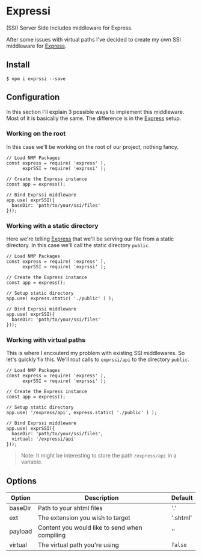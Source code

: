 # Expressi
(SSI) Server Side Includes middleware for Express.

After some issues with virtual paths I've decided to create my own SSI middleware for [Express](http://expressjs.com/).

## Install
```
$ npm i exprssi --save
```

## Configuration
In this section I'll explain 3 possible ways to implement this middleware. Most of it is basically the same. The difference is in the [Express](http://expressjs.com/) setup.

### Working on the root
In this case we'll be working on the root of our project, nothing fancy.
```
// Load NMP Packages
const express = require( 'express' ),
      exprSSI = require( 'exprssi' );

// Create the Express instance
const app = express();

// Bind Exprssi middleware
app.use( exprSSI({
  baseDir: 'path/to/your/ssi/files'
}));
```

### Working with a static directory
Here we're telling [Express](http://expressjs.com/) that we'll be serving our file from a static directory. In this case we'll call the static directory ```public```.
```
// Load NMP Packages
const express = require( 'express' ),
      exprSSI = require( 'exprssi' );

// Create the Express instance
const app = express();

// Setup static directory
app.use( express.static( './public' ) );

// Bind Exprssi middleware
app.use( exprSSI({
  baseDir: 'path/to/your/ssi/files'
}));
```

### Working with virtual paths
This is where I encouterd my problem with existing SSI middlewares. So let's quickly fix this. We'll rout calls to ```exprssi/api``` to the directory ```public```.
```
// Load NMP Packages
const express = require( 'express' ),
      exprSSI = require( 'exprssi' );

// Create the Express instance
const app = express();

// Setup static directory
app.use( '/express/api', express.static( './public' ) );

// Bind Exprssi middleware
app.use( exprSSI({
  baseDir: 'path/to/your/ssi/files',
  virtual: '/expressi/api'
}));
```
> Note: It might be interesting to store the path ```/express/api``` in a variable.

## Options

Option | Description | Default
-------|-------------|--------
baseDir | Path to your shtml files | '.'
ext | The extension you wish to target | '.shtml'
payload | Content you would like to send when compiling | ''
virtual | The virtual path you're using | ```false```
